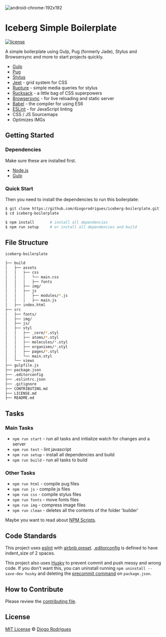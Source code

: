 ![android-chrome-192x192](https://cloud.githubusercontent.com/assets/1757632/14230808/2d8d5094-f93e-11e5-8a73-f9b894fa57df.png)
# Iceberg Simple Boilerplate

[![license](https://img.shields.io/github/license/diogorodrigues/iceberg-boilerplate.svg)](./license.md)

A simple boilerplate using Gulp, Pug (formerly Jade), Stylus and Browsersync and more to start projects quickly.  

- [Gulp](http://gulpjs.com/)
- [Pug](https://pugjs.org/)
- [Stylus](http://stylus-lang.com/)
- [Jeet](http://jeet.gs/) - grid system for CSS
- [Rupture](http://jescalan.github.io/rupture/) - simple media queries for stylus
- [Rucksack](https://www.rucksackcss.org/) - a little bag of CSS superpowers
- [Browsersync](https://www.browsersync.io/) - for live reloading and static server
- [Babel](https://babeljs.io/) - the compiler for using ES6
- [ESLint](https://eslint.org/) - for JavaScript linting
- CSS / JS Sourcemaps
- Optimizes IMGs

## Getting Started

### Dependencies
Make sure these are installed first.

- [Node.js](https://nodejs.org/en/) 
- [Gulp](http://gulpjs.com/)

### Quick Start
Then you need to install the dependencies to run this boilerplate:

```sh
$ git clone https://github.com/diogorodrigues/iceberg-boilerplate.git
$ cd iceberg-boilerplate

$ npm install       # install all dependencies
$ npm run setup     # or install all dependencies and build
```

## File Structure

```sh
iceberg-boilerplate

├── build
│   ├── assets
│   │   ├── css
│   │   │   └── main.css
│   │   │   ├── fonts
│   │   ├── img/
│   │   ├── js
│   │   │   ├── modules/*.js
│   │   │   ├── main.js
│   ├── index.html
├── src
│   ├── fonts/
│   ├── img/
│   ├── js/
│   ├── styl
│   │   ├── _core/*.styl
│   │   ├── atoms/*.styl
│   │   ├── molecules/*.styl
│   │   ├── organisms/*.styl
│   │   ├── pages/*.styl
│   │   └── main.styl
│   └── views
├── gulpfile.js
├── package.json
├── .editorconfig
├── .eslintrc.json
├── .gitignore
├── CONTRIBUTING.md
├── LICENSE.md
├── README.md
```

## Tasks

### Main Tasks

- `npm run start` - run all tasks and initialize watch for changes and a server
- `npm run test` - lint javascript
- `npm run setup` - install all dependencies and build
- `npm run build` - run all tasks to build

### Other Tasks

- `npm run html` - compile pug files
- `npm run js` - compile js files
- `npm run css` - compile stylus files
- `npm run fonts` - move fonts files
- `npm run img` - compress image files
- `npm run clean` - deletes all the contents of the folder 'builder'

Maybe you want to read about [NPM Scripts](https://docs.npmjs.com/misc/scripts).

## Code Standards
This project uses [eslint](https://eslint.org/) with [airbnb preset](https://github.com/airbnb/javascript). [.editorconfig](http://editorconfig.org/) is defined to have indent_size of 2 spaces.

This project also uses [Husky](https://github.com/typicode/husky) to prevent commit and push messy and wrong code. If you don't want this, you can uninstall running `npm uninstall --save-dev husky` and deleting the [precommit command](https://github.com/diogorodrigues/iceberg-boilerplate/blob/master/package.json#L13) on `package.json`.

## How to Contribute
Please review the [contributing file](https://github.com/diogorodrigues/iceberg-boilerplate/blob/master/CONTRIBUTING.md).

## License
[MIT License](https://diogorodrigues.mit-license.org/) © [Diogo Rodrigues](https://twitter.com/_diogorodrigues)
